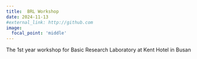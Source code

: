 ```yaml
---
title:  BRL Workshop
date: 2024-11-13
#external_link: http://github.com
image:
  focal_point: 'middle'
---
```

The 1st year workshop for Basic Research Laboratory at Kent Hotel in Busan


<!--more-->
